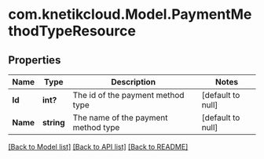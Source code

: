 # com.knetikcloud.Model.PaymentMethodTypeResource
## Properties

Name | Type | Description | Notes
------------ | ------------- | ------------- | -------------
**Id** | **int?** | The id of the payment method type | [default to null]
**Name** | **string** | The name of the payment method type | [default to null]

[[Back to Model list]](../README.md#documentation-for-models) [[Back to API list]](../README.md#documentation-for-api-endpoints) [[Back to README]](../README.md)

